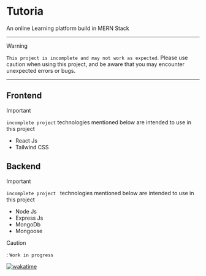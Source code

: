 # Tutoria
An online Learning platform build in MERN Stack
<hr/>

 > [!WARNING] 
 > `This project is incomplete and may not work as expected`. Please use caution when using this project, and be aware that you may encounter unexpected errors or bugs.

<hr />




## Frontend 
 > [!IMPORTANT]
 > `incomplete project`  technologies mentioned below are intended to use in this project
<ul> 
 <li> React Js </li>
 <li> Tailwind CSS </li>
</ul>

## Backend 
 > [!IMPORTANT]
 > `incomplete project ` technologies mentioned below are intended to use in this project 
<ul>
<li> Node Js  </ li>
<li> Express Js </ li>
<li> MongoDb </ li>
<li> Mongoose </ li>
</ul>


 > [!CAUTION]
 > : `Work in progress `

<a href="https://wakatime.com/badge/github/hebypaul/tutoria"><img src="https://wakatime.com/badge/github/hebypaul/tutoria.svg" alt="wakatime"></a>

